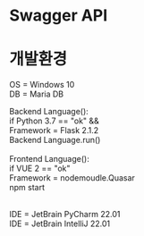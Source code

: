 # Swagger API

# 개발환경  <br />
  OS = Windows 10 <br />
  DB = Maria DB <br />
  
  Backend Language(): <br />
    if Python 3.7 == "ok" &&  <br />
       Framework = Flask 2.1.2  <br />
    Backend Language.run() <br />
    <br />
  Frontend Language(): <br />
    if VUE 2 == "ok" <br />
       Framework = nodemoudle.Quasar <br /> 
    npm start    <br /><br />
    
  IDE = JetBrain PyCharm 22.01 <br />
  IDE = JetBrain IntelliJ 22.01
 
